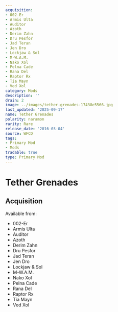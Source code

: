 ```yaml
---
acquisition:
- 002-Er
- Armis Ulta
- Auditor
- Azoth
- Derim Zahn
- Dru Pesfor
- Jad Teran
- Jen Dro
- Lockjaw & Sol
- M-W.A.M.
- Nako Xol
- Pelna Cade
- Rana Del
- Raptor Rx
- Tia Mayn
- Ved Xol
category: Mods
description: ''
drain: 2
image: ../images/tether-grenades-17438e5566.jpg
last_updated: '2025-09-17'
name: Tether Grenades
polarity: naramon
rarity: Rare
release_date: '2016-03-04'
source: WFCD
tags:
- Primary Mod
- Mods
tradable: true
type: Primary Mod
---
```


# Tether Grenades

## Acquisition

Available from:
- 002-Er
- Armis Ulta
- Auditor
- Azoth
- Derim Zahn
- Dru Pesfor
- Jad Teran
- Jen Dro
- Lockjaw & Sol
- M-W.A.M.
- Nako Xol
- Pelna Cade
- Rana Del
- Raptor Rx
- Tia Mayn
- Ved Xol

